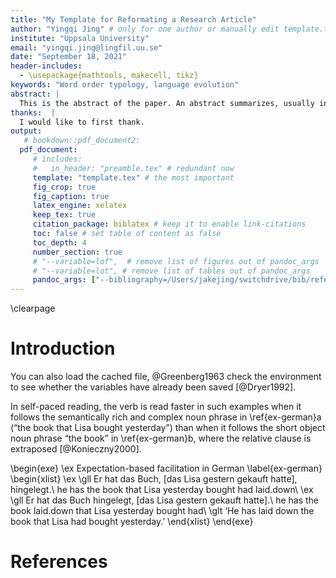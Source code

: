 ```yaml
---
title: "My Template for Reformating a Research Article"
author: "Yingqi Jing" # only for one author or manually edit template.tex
institute: "Uppsala University"
email: "yingqi.jing@lingfil.uu.se"
date: "September 18, 2021"
header-includes:
  - \usepackage{mathtools, makecell, tikz}
keywords: "Word order typology, language evolution"
abstract: |
  This is the abstract of the paper. An abstract summarizes, usually in one paragraph of 300 words or less, the major aspects of the entire paper in a prescribed sequence that includes: 1) the overall purpose of the study and the research problem(s) you investigated; 2) the basic design of the study; 3) major findings or trends found as a result of your analysis; and, 4) a brief summary of your interpretations and conclusions.
thanks:  |
  I would like to first thank.  
output: 
   # bookdown::pdf_document2:
  pdf_document:
     # includes:
     #   in_header: "preamble.tex" # redundant now
     template: "template.tex" # the most important
     fig_crop: true
     fig_caption: true
     latex_engine: xelatex
     keep_tex: true
     citation_package: biblatex # keep it to enable link-citations
     toc: false # set table of content as false
     toc_depth: 4
     number_section: true
     # "--variable=lof",  # remove list of figures out of pandoc_args
     # "--variable=lot", # remove list of tables out of pandoc_args
     pandoc_args: ["--bibliography=/Users/jakejing/switchdrive/bib/references.bib", "--csl=/Users/jakejing/switchdrive/bib/unified-style-linguistics.csl"]
---
```





\clearpage

Introduction
============

You can also load the cached file, @Greenberg1963 check the environment to see whether the variables have already been saved [@Dryer1992].

In self-paced reading, the verb is read faster in such examples when it follows the semantically rich and complex noun phrase in \ref{ex-german}a (“the book that Lisa bought yesterday”) than when it follows the short object noun phrase “the book” in \ref{ex-german}b, where the relative clause is extraposed [@Konieczny2000].

\begin{exe} \ex Expectation-based facilitation in German \label{ex-german}
\begin{xlist}
\ex \gll Er hat das Buch, [das Lisa gestern gekauft hatte], hingelegt.\\
         he has the book that Lisa yesterday bought had laid.down\\
\ex  \gll Er hat das Buch hingelegt, [das Lisa gestern gekauft hatte].\\
        he has the book laid.down that Lisa yesterday bought had\\
       \glt ‘He has laid down the book that Lisa had bought yesterday.’ 
\end{xlist}
\end{exe}

References
==========


